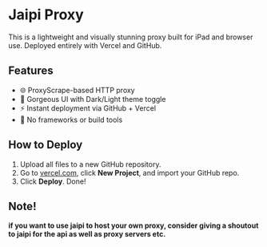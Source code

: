 # Jaipi Proxy

This is a lightweight and visually stunning proxy built for iPad and browser use. Deployed entirely with Vercel and GitHub.

## Features
- 🌐 ProxyScrape-based HTTP proxy
- 🎨 Gorgeous UI with Dark/Light theme toggle
- ⚡ Instant deployment via GitHub + Vercel
- 🧠 No frameworks or build tools

## How to Deploy
1. Upload all files to a new GitHub repository.
2. Go to [vercel.com](https://vercel.com), click **New Project**, and import your GitHub repo.
3. Click **Deploy**. Done!

## Note!
**if you want to use jaipi to host your own proxy, consider giving a shoutout to jaipi for the api as well as proxy servers etc.**
